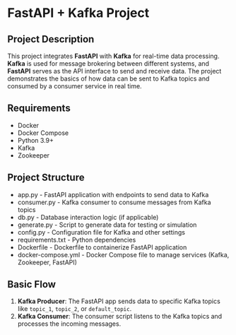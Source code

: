 # FastAPI + Kafka Project

## Project Description

This project integrates **FastAPI** with **Kafka** for real-time data processing. **Kafka** is used for message brokering between different systems, and **FastAPI** serves as the API interface to send and receive data. The project demonstrates the basics of how data can be sent to Kafka topics and consumed by a consumer service in real time.

## Requirements

- Docker
- Docker Compose
- Python 3.9+
- Kafka
- Zookeeper

## Project Structure

* app.py            - FastAPI application with endpoints to send data to Kafka
* consumer.py       - Kafka consumer to consume messages from Kafka topics
* db.py             - Database interaction logic (if applicable)
* generate.py       - Script to generate data for testing or simulation
* config.py         - Configuration file for Kafka and other settings
* requirements.txt  - Python dependencies
* Dockerfile        - Dockerfile to containerize FastAPI application
* docker-compose.yml - Docker Compose file to manage services (Kafka, Zookeeper, FastAPI)

## Basic Flow

1. **Kafka Producer**: The FastAPI app sends data to specific Kafka topics like `topic_1`, `topic_2`, or `default_topic`.
2. **Kafka Consumer**: The consumer script listens to the Kafka topics and processes the incoming messages.
